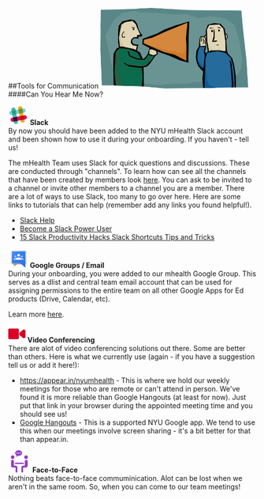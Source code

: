 ##Tools for Communication
<img src="/Images/can-you-hear-me-now.jpg" width="300">
####Can You Hear Me Now?

<img src="/Images/slack.png" width="40">  **Slack**  
By now you should have been added to the NYU mHealth Slack account and been shown how to use it during your onboarding. If you haven't - tell us!

The mHealth Team uses Slack for quick questions and discussions. These are conducted through "channels". To learn how can see all the channels that have been created by members look [here](https://get.slack.help/hc/en-us/articles/201925108-Understanding-channels-and-DMs). You can ask to be invited to a channel or invite other members to a channel you are a member. There are a lot of ways to use Slack, too many to go over here. Here are some links to tutorials that can help (remember add any links you found helpful!).

- [Slack Help](https://get.slack.help/hc/en-us/categories/200111606)
- [Become a Slack Power User](http://www.howtogeek.com/219328/become-a-slack-power-user-with-these-useful-tips/)
- [15 Slack Productivity Hacks Slack Shortcuts Tips and Tricks](https://www.thrillist.com/tech/nation/15-slack-productivity-hacks-slack-shortcuts-tips-and-tricks)

<img src="/Images/google_groups.png" width="40">  **Google Groups / Email**  
During your onboarding, you were added to our mhealth Google Group. This serves as a dlist and central team email account that can be used for assigning permissions to the entire team on all other Google Apps for Ed products (Drive, Calendar, etc).

Learn more [here](https://www.nyu.edu/life/resources-and-services/information-technology/communication-and-conferencing/group-email/nyu-groups.html).

<img src="/Images/multimedia.png" width="35">   **Video Conferencing**  
There are alot of video conferencing solutions out there. Some are better than others. Here is what we currently use (again - if you have a suggestion tell us or add it here!):  
 - https://appear.in/nyumhealth - This is where we hold our weekly meetings for those who are remote or can't attend in person. We've found it is more reliable than Google Hangouts (at least for now). Just put that link in your browser during the appointed meeting time and you should see us!
 - [Google Hangouts](https://www.nyu.edu/life/resources-and-services/information-technology/communication-and-conferencing/meetings-chat-conferencing/nyu-chat-and-hangouts.html) - This is a supported NYU Google app. We tend to use this when our meetings involve screen sharing - it's a bit better for that than appear.in.

<img src="/Images/people.png" width="45">  **Face-to-Face**  
Nothing beats face-to-face commuminication. Alot can be lost when we aren't in the same room. So, when you can come to our team meetings!
